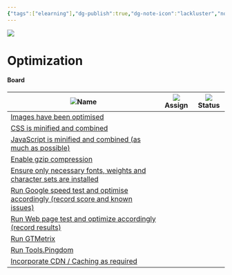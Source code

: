 ```yaml
---
{"tags":["elearning"],"dg-publish":true,"dg-note-icon":"lackluster","noteIcon":"lackluster","permalink":"/04-resources-material-para-zettel/elearning/optimization/","dgPassFrontmatter":true,"created":"2025-10-16T10:10:23.814+01:00","updated":"2025-10-24T16:08:08.247+01:00"}
---
```


![](Dashboard/Attachments/icons8-quick_mode_on.svg)

# Optimization

#### Board

|![](Dashboard/Attachments/font_gray%20102.svg)Name|![](Dashboard/Attachments/friends_gray%206.svg)Assign|![](Dashboard/Attachments/arrow-circle-down_gray%20752.svg)Status|
|---|---|---|
|[Images have been optimised](Optimization/Board/Images%20have%20been%20optimised%2048d5be66495543cc944cdb25b02e45fc.html)|||
|[CSS is minified and combined](Optimization/Board/CSS%20is%20minified%20and%20combined%200b79159a41ef45e7957900ca3b6d9661.html)|||
|[JavaScript is minified and combined (as much as possible)](Optimization/Board/JavaScript%20is%20minified%20and%20combined%20\(as%20much%20as%20po%209142ef78d3114758a466a676744c8516.html)|||
|[Enable gzip compression](Optimization/Board/Enable%20gzip%20compression%20b29fa073fdf34be48e8664eaabaa0d5c.html)|||
|[Ensure only necessary fonts, weights and character sets are installed](Optimization/Board/Ensure%20only%20necessary%20fonts,%20weights%20and%20character%20a244b782908446c3a5fead3a5c8d17ba.html)|||
|[Run Google speed test and optimise accordingly (record score and known issues)](Optimization/Board/Run%20Google%20speed%20test%20and%20optimise%20accordingly%20\(re%205530114e36594566b49137b073c09d6e.html)|||
|[Run Web page test and optimize accordingly (record results)](Optimization/Board/Run%20Web%20page%20test%20and%20optimize%20accordingly%20\(record%200e6598c839354e19bfc2e604398e4e59.html)|||
|[Run GTMetrix](Optimization/Board/Run%20GTMetrix%203036dd7d2f05462d81ab8ae5bf09f704.html)|||
|[Run Tools.Pingdom](Optimization/Board/Run%20Tools%20Pingdom%2085401b9373dc41c98895da4c400c1502.html)|||
|[Incorporate CDN / Caching as required](Optimization/Board/Incorporate%20CDN%20Caching%20as%20required%2088c38d9005134350ab6270dcb5f0a398.html)|||